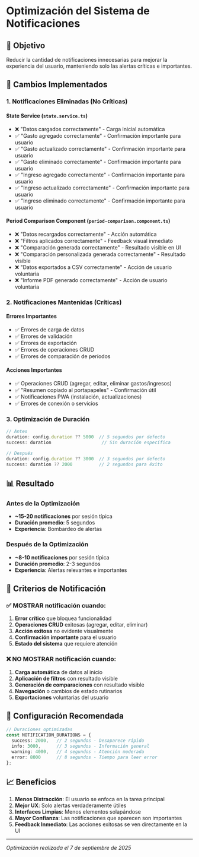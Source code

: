 # Optimización del Sistema de Notificaciones

## 🎯 Objetivo
Reducir la cantidad de notificaciones innecesarias para mejorar la experiencia del usuario, manteniendo solo las alertas críticas e importantes.

## 🔧 Cambios Implementados

### 1. **Notificaciones Eliminadas (No Críticas)**

#### State Service (`state.service.ts`)
- ❌ "Datos cargados correctamente" - Carga inicial automática
- ✅ "Gasto agregado correctamente" - Confirmación importante para usuario
- ✅ "Gasto actualizado correctamente" - Confirmación importante para usuario
- ✅ "Gasto eliminado correctamente" - Confirmación importante para usuario
- ✅ "Ingreso agregado correctamente" - Confirmación importante para usuario
- ✅ "Ingreso actualizado correctamente" - Confirmación importante para usuario
- ✅ "Ingreso eliminado correctamente" - Confirmación importante para usuario

#### Period Comparison Component (`period-comparison.component.ts`)
- ❌ "Datos recargados correctamente" - Acción automática
- ❌ "Filtros aplicados correctamente" - Feedback visual inmediato
- ❌ "Comparación generada correctamente" - Resultado visible en UI
- ❌ "Comparación personalizada generada correctamente" - Resultado visible
- ❌ "Datos exportados a CSV correctamente" - Acción de usuario voluntaria
- ❌ "Informe PDF generado correctamente" - Acción de usuario voluntaria

### 2. **Notificaciones Mantenidas (Críticas)**

#### Errores Importantes
- ✅ Errores de carga de datos
- ✅ Errores de validación
- ✅ Errores de exportación
- ✅ Errores de operaciones CRUD
- ✅ Errores de comparación de períodos

#### Acciones Importantes
- ✅ Operaciones CRUD (agregar, editar, eliminar gastos/ingresos)
- ✅ "Resumen copiado al portapapeles" - Confirmación útil
- ✅ Notificaciones PWA (instalación, actualizaciones)
- ✅ Errores de conexión o servicios

### 3. **Optimización de Duración**

```typescript
// Antes
duration: config.duration ?? 5000  // 5 segundos por defecto
success: duration                   // Sin duración específica

// Después  
duration: config.duration ?? 3000  // 3 segundos por defecto
success: duration ?? 2000          // 2 segundos para éxito
```

## 📊 Resultado

### Antes de la Optimización
- **~15-20 notificaciones** por sesión típica
- **Duración promedio**: 5 segundos
- **Experiencia**: Bombardeo de alertas

### Después de la Optimización
- **~8-10 notificaciones** por sesión típica
- **Duración promedio**: 2-3 segundos
- **Experiencia**: Alertas relevantes e importantes

## 🎪 Criterios de Notificación

### ✅ MOSTRAR notificación cuando:
1. **Error crítico** que bloquea funcionalidad
2. **Operaciones CRUD** exitosas (agregar, editar, eliminar)
3. **Acción exitosa** no evidente visualmente
4. **Confirmación importante** para el usuario
5. **Estado del sistema** que requiere atención

### ❌ NO MOSTRAR notificación cuando:
1. **Carga automática** de datos al inicio
2. **Aplicación de filtros** con resultado visible
3. **Generación de comparaciones** con resultado visible
4. **Navegación** o cambios de estado rutinarios
5. **Exportaciones** voluntarias del usuario

## 🔧 Configuración Recomendada

```typescript
// Duraciones optimizadas
const NOTIFICATION_DURATIONS = {
  success: 2000,   // 2 segundos - Desaparece rápido
  info: 3000,      // 3 segundos - Información general
  warning: 4000,   // 4 segundos - Atención moderada
  error: 8000      // 8 segundos - Tiempo para leer error
};
```

## 📈 Beneficios

1. **Menos Distracción**: El usuario se enfoca en la tarea principal
2. **Mejor UX**: Solo alertas verdaderamente útiles
3. **Interfaces Limpias**: Menos elementos solapándose
4. **Mayor Confianza**: Las notificaciones que aparecen son importantes
5. **Feedback Inmediato**: Las acciones exitosas se ven directamente en la UI

---

*Optimización realizada el 7 de septiembre de 2025*
